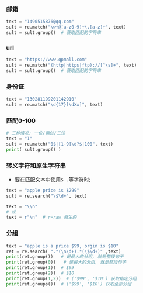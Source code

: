 ### 邮箱
```py
text = "1490515876@qq.com"
sult = re.match("\w+@[a-z0-9]+\.[a-z]+", text)
sult = sult.group()  # 获取匹配的字符串
```

### url
```py
text = "https://www.qpmall.com"
sult = re.match("(http|https|ftp)://[^\s]+", text)
sult = sult.group()  # 获取匹配的字符串
```

### 身份证
```py
text = "130281199201142910"
sult = re.match("\d{17}[\dXx]", text)
```

### 匹配0-100
```py
# 三种情况: 一位/两位/三位
text = "1"
sult = re.match("0$|[1-9]\d?$|100", text)
print( sult.group() )
```

### 转义字符和原生字符串
* 要在匹配文本中使用`$ .`等字符时;
```py
text = "apple price is $299"
sult = re.search("\$\d+", text)
```

```py
text = "\\n" 
# 或
text = r"\n"  # r=raw 原生的
```

### 分组
```py
text = "apple is a price $99, orgin is $10"
ret = re.search( ".*(\$\d+).*(\$\d+)" ,text)
print(ret.group())   # 是最大的分组, 就是整段句子
print(ret.group(0))   # 是最大的分组, 就是整段句子
print(ret.group(1))  # $99
print(ret.group(2))  # $10
print(ret.group(1,2))  # ('$99', '$10') 获取指定分组
print(ret.groups())  # ('$99', '$10') 获取全部分组
```


